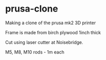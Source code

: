 # prusa-clone
Making a clone of the prusa mk2 3D printer

Frame is made from birch plywood 1inch thick

Cut using laser cutter at Noisebridge.

M5, M8, M10 rods - 1m each
